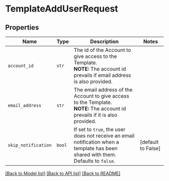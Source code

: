 # TemplateAddUserRequest



## Properties
Name | Type | Description | Notes
------------ | ------------- | ------------- | -------------
| `account_id` | ```str``` |  The id of the Account to give access to the Template.<br>**NOTE:** The account id prevails if email address is also provided.  |  |
| `email_address` | ```str``` |  The email address of the Account to give access to the Template.<br>**NOTE:** The account id prevails if it is also provided.  |  |
| `skip_notification` | ```bool``` |  If set to `true`, the user does not receive an email notification when a template has been shared with them. Defaults to `false`.  |  [default to False] |

[[Back to Model list]](../README.md#documentation-for-models) [[Back to API list]](../README.md#documentation-for-api-endpoints) [[Back to README]](../README.md)

